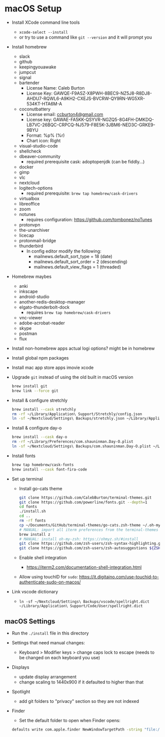 # macOS Setup

- Install XCode command line tools
    - `xcode-select --install`
    - or try to use a command like `git --version` and it will prompt you

- Install homebrew
    <!-- iterm2 - better to do this one manually -->
    <!-- firefox - better to do browsers manually -->
    <!-- google-chrome -->
    <!-- homebrew/cask-versions/firefox-developer-edition -->
    <!-- homebrew/cask-versions/google-chrome-canary -->
    <!-- microsoft-edge -->
    <!-- spotify (updates itself too often, better to do manually) -->
    - slack
    - github
    - keepingyouawake
    - jumpcut
    - signal
    - bartender
        - License Name: Caleb Burton
        - License Key: GAWQE-F9ASZ-X8PWH-8BEC9-NZ5J8-R8DJ8-AHDU7-RQWL6-A9KH2-CXEJS-BVCRW-QY9RN-WG5XR-534KT-HTA6M-A
    - coconutbattery
        - License email: ccburton4@gmail.com
        - License key: GAWAE-FA5KK-QSYVR-NGZQ5-8G4FH-DMKDQ-LB7VC-26BQC-CRPCQ-NJ579-F8E5K-3JBM6-NED3C-GRKE9-9BYU
        - Format: %p% (%r)
        - Chart icon: Right
    - visual-studio-code
    - shellcheck
    - dbeaver-community
        - required prerequisite cask: adoptopenjdk (can be fiddly...)
    - docker
    - gimp
    - vlc
    - nextcloud
    - logitech-options
        - required prerequisite: `brew tap homebrew/cask-drivers`
    - virtualbox
    - libreoffice
    - zoom
    - notunes
        - requires configuration: https://github.com/tombonez/noTunes
    - protonvpn
    - the-unarchiver
    - licecap
    - protonmail-bridge
    - thunderbird
        - In config editor modify the following:
            - mailnews.default_sort_type = 18 (date)
            - mailnews.default_sort_order = 2 (descending)
            - mailnews.default_view_flags = 1 (threaded)

- Homebrew maybes
    - anki
    - inkscape
    - android-studio
    - another-redis-desktop-manager
    - elgato-thunderbolt-dock
        - requires `brew tap homebrew/cask-drivers`
    - vnc-viewer
    - adobe-acrobat-reader
    - skype
    - postman
    - flux

- Install non-homebrew apps
    actual
    logi options? might be in homebrew

- Install global npm packages
    <!-- cypress (https://docs.cypress.io/guides/getting-started/installing-cypress.html) -->
    <!-- trash-cli (https://github.com/sindresorhus/trash-cli) -->

- Install mac app store apps
    imovie
    xcode

- Upgrade `git` instead of using the old built in macOS version

    ```sh
    brew install git
    brew link --force git
    ```

- Install & configure stretchly

    ```sh
    brew install --cask stretchly
    rm -rf ~/Library/Application\ Support/Stretchly/config.json
    ln -sf ~/Nextcloud/Settings\ Backups/stretchly.json ~/Library/Application\ Support/Stretchly/config.json
    ```

- Install & configure day-o

    ```sh
    brew install --cask day-o
    rm -rf ~/Library/Preferences/com.shauninman.Day-O.plist
    ln -sf ~/Nextcloud/Settings\ Backups/com.shauninman.Day-O.plist ~/Library/Preferences/com.shauninman.Day-O.plist
    ```

- Install fonts

    ```sh
    brew tap homebrew/cask-fonts
    brew install --cask font-fira-code
    ```

- Set up terminal
    - Install go-cats theme

        ```sh
        git clone https://github.com/CalebBurton/terminal-themes.git
        git clone https://github.com/powerline/fonts.git --depth=1
        cd fonts
        ./install.sh
        cd ..
        rm -rf fonts
        cp ~/Documents/GitHub/terminal-themes/go-cats.zsh-theme ~/.oh-my-zsh/themes/
        # MANUAL: import all iterm preferences from the terminal-themes directory
        brew install z
        # MANUAL: install oh-my-zsh: https://ohmyz.sh/#install
        git clone https://github.com/zsh-users/zsh-syntax-highlighting.git ${ZSH_CUSTOM:-~/.oh-my-zsh/custom}/plugins/zsh-syntax-highlighting
        git clone https://github.com/zsh-users/zsh-autosuggestions ${ZSH_CUSTOM:-~/.oh-my-zsh/custom}/plugins/zsh-autosuggestions
        ```

    - Enable shell integration
        - https://iterm2.com/documentation-shell-integration.html

    - Allow using touchID for `sudo`: https://it.digitaino.com/use-touchid-to-authenticate-sudo-on-macos/

- Link vscode dictionary
    - `ln -sf ~/Nextcloud/Settings\ Backups/vscode/spellright.dict ~/Library/Application\ Support/Code/User/spellright.dict`

## macOS Settings

- Run the `./install` file in this directory
- Settings that need manual changes:
    - Keyboard > Modifier keys > change caps lock to escape (needs to be changed on each keyboard you use)
- Displays
    - update display arrangement
    - change scaling to 1440x900 if it defaulted to higher than that
- Spotlight
    - add git folders to "privacy" section so they are not indexed
- Finder
    - Set the default folder to open when Finder opens:

    ```sh
    defaults write com.apple.finder NewWindowTargetPath -string "file://${HOME}/"
    ```
